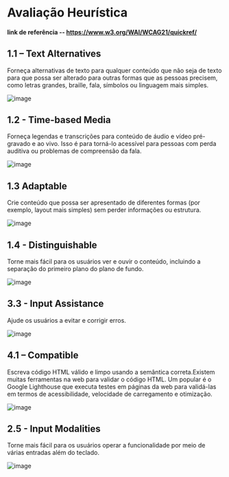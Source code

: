 # Avaliação Heurística 
#### link de referência -- https://www.w3.org/WAI/WCAG21/quickref/


## 1.1 – Text Alternatives
Forneça alternativas de texto para qualquer conteúdo que não seja de texto para que possa ser alterado para outras formas que as pessoas precisem, como letras grandes, braille, fala, símbolos ou linguagem mais simples.

![image](https://user-images.githubusercontent.com/79637913/167043000-7dd4d392-1df0-4688-bdcd-91714d021fdc.png)

## 1.2 - Time-based Media
Forneça legendas e transcrições para conteúdo de áudio e vídeo pré-gravado e ao vivo. Isso é para torná-lo acessível para pessoas com perda auditiva ou problemas de compreensão da fala.

![image](https://user-images.githubusercontent.com/79637913/171413276-43011bf9-ea32-45fc-bda4-6c2c02c0eb01.png)


## 1.3  Adaptable
Crie conteúdo que possa ser apresentado de diferentes formas (por exemplo, layout mais simples) sem perder informações ou estrutura.

![image](https://user-images.githubusercontent.com/79637913/171412512-23095561-d912-4fb4-bc0b-39597d99e3d3.png)


## 1.4 - Distinguishable
Torne mais fácil para os usuários ver e ouvir o conteúdo, incluindo a separação do primeiro plano do plano de fundo.

![image](https://user-images.githubusercontent.com/79637913/167045925-37b397ae-d10c-4c2d-b471-ed8fc3444dc5.png)


## 3.3 - Input Assistance
Ajude os usuários a evitar e corrigir erros.

![image](https://user-images.githubusercontent.com/79637913/167046563-2f538201-10ef-4f77-bdc8-e673b30d9def.png)

## 4.1 – Compatible
Escreva código HTML válido e limpo usando a semântica correta.Existem muitas ferramentas na web para validar o código HTML. Um popular é o Google Lighthouse que executa testes em páginas da web para validá-las em termos de acessibilidade, velocidade de carregamento e otimização.

![image](https://user-images.githubusercontent.com/79637913/171415601-4210e11e-464b-4040-97a1-3d0bf05449ae.png)

## 2.5 - Input Modalities
Torne mais fácil para os usuários operar a funcionalidade por meio de várias entradas além do teclado.

![image](https://user-images.githubusercontent.com/79637913/171418114-eeef8b3d-80f1-4fd2-ba97-3b5fd235fa62.png)
